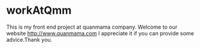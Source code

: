 # workAtQmm
This is my front end project at quanmama company.
Welcome to our website http://www.quanmama.com
I appreciate it if you can provide some advice.Thank you.
